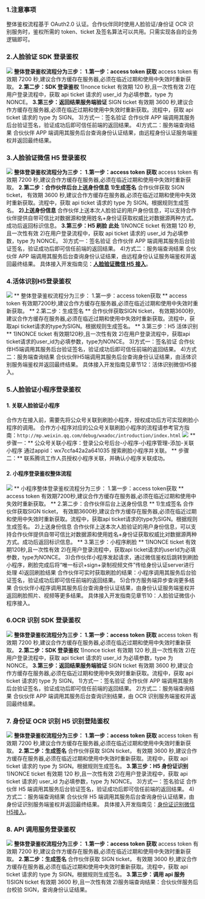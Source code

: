 ### 1.注意事项
整体鉴权流程基于 OAuth2.0 认证。合作伙伴同时使用人脸验证/身份证 OCR 识别服务时，鉴权所需的 token、ticket 及签名算法可以共用。只需实现各自的业务逻辑即可。
### 2.人脸验证 SDK 登录鉴权
![](http://imgcache.tcecqpoc.fsphere.cn/image/mc.qcloudimg.com/static/img/3f21017572807fce0fb29b64f1481b84/image.jpg)
**整体登录鉴权流程分为三步：**
**1.第一步：access token 获取**
access token 有效期 7200 秒,建议合作方缓存在服务器,必须在临近过期和使用中失效时重新获取。
**2.第二步：SDK 登录鉴权**
1)nonce ticket 有效期 120 秒,且一次性有效
2)在用户登录流程中，获取 api ticket 请求的 user_id 为必填参数，type 为 NONCE。
**3.第三步：返回结果服务端验证**
SIGN ticket 有效期 3600 秒,建议合作方缓存在服务器,必须在临近过期和使用中失效时重新获取。流程中，获取 api ticket 请求的 type 为 SIGN。
3)方式一：签名验证
合作伙伴 APP 端调用其服务后台验证签名，验证成功后即可信任前端的返回结果。
4)方式二：服务端查询结果
合伙伙伴 APP 端调用其服务后台查询身份认证结果，由远程身份认证服务端鉴权并返回最终结果。

### 3.人脸验证微信 H5 登录鉴权
![](http://imgcache.tcecqpoc.fsphere.cn/image/mc.qcloudimg.com/static/img/03f169bd91812cd1125d44fadf6083c2/image.jpg)
**整体登录鉴权流程分为三步：**
**1.第一步：access token 获取**
access token 有效期 7200 秒,建议合作方缓存在服务器,必须在临近过期和使用中失效时重新获取。
**2.第二步：合作伙伴后台上送身份信息**
**1)生成签名**
合作伙伴获取 SIGN ticket， 有效期 3600 秒,建议合作方缓存在服务器,必须在临近过期和使用中失效时重新获取。流程中，获取 api ticket 请求的 type 为 SIGN。根据规则生成签名。
**2)上送身份信息** 
合作伙伴上送本次人脸验证的用户身份信息，可以支持合作伙伴提供自带可信比对数据源和使用姓名+身份证获取权威比对数据源两种方式。成功后返回标识信息。
**3.第三步：H5 刷脸**
**此处**
1)NONCE ticket 有效期 120 秒,且一次性有效
2)在用户登录流程中，获取 api ticket 请求的 user_id 为必填参数，type 为 NONCE。
3)方式一：签名验证
合作伙伴 APP 端调用其服务后台验证签名，验证成功后即可信任前端的返回结果。
4)方式二：服务端查询结果
合伙伙伴 APP 端调用其服务后台查询身份认证结果，由远程身份认证服务端鉴权并返回最终结果。
具体接入开发指南见：[**人脸验证微信 H5 接入**](http://tcecqpoc.fsphere.cn/document/product/295/10183?=cn)。

### 4.活体识别H5登录鉴权
 ![](http://imgcache.tcecqpoc.fsphere.cn/image/mc.qcloudimg.com/static/img/9f6823dce23d92e492f3bf6ab199dcf8/image.png)
** 整体登录鉴权流程分为三步：
1.第一步：access token获取 **
access token 有效期7200秒,建议合作方缓存在服务器,必须在临近过期和使用中失效时重新获取。
** 2.第二步：生成签名 **
合作伙伴获取SIGN ticket， 有效期3600秒,建议合作方缓存在服务器,必须在临近过期和使用中失效时重新获取。流程中，获取api ticket请求的type为SIGN。根据规则生成签名。
** 3.第三步：H5 活体识别 **
1)NONCE ticket 有效期120秒,且一次性有效
2)在用户登录流程中，获取api ticket请求的user_id为必填参数，type为NONCE。
3)方式一：签名验证
合作伙伴H5端调用其服务后台验证签名，验证成功后即可信任前端的返回结果。
4)方式二：服务端查询结果
合伙伙伴H5端调用其服务后台查询身份认证结果，由活体识别服务端鉴权并返回最终结果。
具体接入开发指南见章节12：活体识别微信H5接入。

### 5.人脸验证小程序登录鉴权
#### 1. 关联人脸验证小程序
合作方在接入前，需要先将公众号关联到刷脸小程序，授权成功后方可实现刷脸小程序的调用。
合作方小程序对应的公众号关联刷脸小程序的流程请参考官方指南：`http://mp.weixin.qq.com/debug/wxadoc/introduction/index.html`
 ![](http://imgcache.tcecqpoc.fsphere.cn/image/mc.qcloudimg.com/static/img/a129d32010d640fe1fc18fe0a76a178e/image.png)
 ** 步骤一：**
公众号关联小程序：登录公众号后台-小程序-小程序管理-添加-关联小程序
通过appid：wx7ccfa42a2a641035 搜索刷脸小程序并关联。
** 步骤二：**
联系腾讯工作人员授权小程序关联，并确认小程序关联成功。

#### 2. 小程序登录鉴权整体流程
 ![](http://imgcache.tcecqpoc.fsphere.cn/image/mc.qcloudimg.com/static/img/23d761d8bed798f87eae487f3bf6e370/image.png)
** 小程序整体登录鉴权流程分为三步：
1.第一步：access token获取 **
access token 有效期7200秒,建议合作方缓存在服务器,必须在临近过期和使用中失效时重新获取。
** 2.第二步：合作伙伴后台上送身份信息 **
1)生成签名
合作伙伴获取SIGN ticket， 有效期3600秒,建议合作方缓存在服务器,必须在临近过期和使用中失效时重新获取。流程中，获取api ticket请求的type为SIGN。根据规则生成签名。
2)上送身份信息
合作伙伴上送本次人脸验证的用户身份信息，可以支持合作伙伴提供自带可信比对数据源和使用姓名+身份证获取权威比对数据源两种方式。成功后返回标识信息。
** 3.第三步：小程序刷脸 **
1)NONCE ticket 有效期120秒,且一次性有效
2)在用户登录流程中，获取api ticket请求的userId为必填参数，type为NONCE。
3)合作伙伴小程序发起请求，通过微信鉴权后跳转到刷脸小程序，刷脸完成后将“唯一标识+sign+录制视频文件”传给身份认证server进行处理
4)返回刷脸结果
合作伙伴可实时获取刷脸的结果：小程序调用其服务后台验证签名，验证成功后即可信任前端的返回结果。
5)合作方服务端异步查询更多结果
合伙伙伴小程序调用其服务后台查询身份认证结果，由身份认证服务端鉴权并返回刷脸照片、视频等更多结果。
具体接入开发指南见章节10：人脸验证微信小程序接入。

### 6.OCR 识别 SDK 登录鉴权
 ![](http://imgcache.tcecqpoc.fsphere.cn/image/mc.qcloudimg.com/static/img/9b2ba497ae39cb3877c55ab6380bba56/image.jpg)
**整体登录鉴权流程分为三步：
1.第一步：access token 获取**
access token 有效期 7200 秒,建议合作方缓存在服务器,必须在临近过期和使用中失效时重新获取。
**2.第二步：SDK 登录鉴权**
1)nonce ticket 有效期 120 秒,且一次性有效
2)在用户登录流程中，获取 api ticket 请求的 user_id 为必填参数，type 为 NONCE。
**3.第三步：返回结果服务端验证**
SIGN ticket 有效期 3600 秒,建议合作方缓存在服务器,必须在临近过期和使用中失效时重新获取。流程中，获取 api ticket 请求的 type 为 SIGN。
1)方式一：签名验证
合作伙伴 APP 端调用其服务后台验证签名，验证成功后即可信任前端的返回结果。
2)方式二：服务端查询结果
合伙伙伴 APP 端调用其服务后台查询识别结果，由 OCR 识别服务端鉴权并返回最终结果。

### 7. 身份证 OCR 识别 H5 识别登陆鉴权
![](http://imgcache.tcecqpoc.fsphere.cn/image/mc.qcloudimg.com/static/img/24716918724d311af106b44f44e131aa/image.png)
**整体登录鉴权流程分为三步：**
**1.第一步：access token 获取**
access token 有效期 7200 秒,建议合作方缓存在服务器,必须在临近过期和使用中失效时重新获取。
**2.第二步：生成签名**
合作伙伴获取 SIGN ticket， 有效期 3600 秒,建议合作方缓存在服务器,必须在临近过期和使用中失效时重新获取。流程中，获取 api ticket 请求的 type 为 SIGN。根据规则生成签名。
**3.第三步：H5 身份证识别**
1)NONCE ticket 有效期 120 秒,且一次性有效
2)在用户登录流程中，获取 api ticket 请求的 user_id 为必填参数，type 为 NONCE。
3)方式一：签名验证
合作伙伴 H5 端调用其服务后台验证签名，验证成功后即可信任前端的返回结果。
4)方式二：服务端查询结果
合伙伙伴 H5 端调用其服务后台查询身份认证结果，由身份证识别服务端鉴权并返回最终结果。
具体接入开发指南见：[身份证识别微信H5接入](http://tcecqpoc.fsphere.cn/document/product/295/11294)。

### 8. API 调用服务登录鉴权
![](http://imgcache.tcecqpoc.fsphere.cn/image/mc.qcloudimg.com/static/img/295523ac26c1a844ac3a3f371565fbc1/image.png)
**整体登录鉴权流程分为三步：**
**1.第一步：access token 获取**
access token 有效期 7200 秒,建议合作方缓存在服务器,必须在临近过期和使用中失效时重新获取。
**2.第二步：生成签名**
合作伙伴获取 SIGN ticket， 有效期 3600 秒,建议合作方缓存在服务器,必须在临近过期和使用中失效时重新获取。流程中，获取 api ticket 请求的 type 为 SIGN。根据规则生成签名。
**3.第三步：调用 api 服务**
1)SIGN ticket 有效期 3600 秒,且一次性有效
2)服务端查询结果：合伙伙伴服务后台校验 SIGN，查询身份认证结果。

